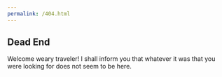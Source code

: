 ```yaml
---
permalink: /404.html
---
```


<head>
	<meta charset="UTF-8">
	<title>viluon.me - not found</title>
	<meta name="viewport" content="width=device-width, initial-scale=1">
	<link rel="stylesheet" type="text/css" href="stylesheets/normalize.css" media="screen">
	<link href='https://fonts.googleapis.com/css?family=Open+Sans:400,700' rel='stylesheet' type='text/css'>
	<link rel="stylesheet" type="text/css" href="stylesheets/stylesheet.css" media="screen">
	<link rel="stylesheet" type="text/css" href="stylesheets/github-light.css" media="screen">
</head>

## Dead End
Welcome weary traveler! I shall inform you that whatever it was that you were looking for does not seem to be here.

